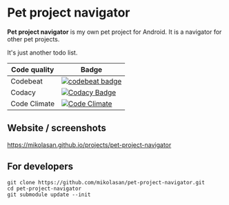 # Pet project navigator

**Pet project navigator** is my own pet project for Android. It is a navigator for other pet projects. 

It's just another todo list.

Code quality | Badge
-------------|------
Codebeat | [![codebeat badge][codebeat_badge_link]][codebeat_link] 
Codacy | [![Codacy Badge][codacy_badge_link]][codacy_link]
Code Climate | [![Code Climate][codeclimate_badge_link]][codeclimate_link]

## Website / screenshots

https://mikolasan.github.io/projects/pet-project-navigator

## For developers

```
git clone https://github.com/mikolasan/pet-project-navigator.git
cd pet-project-navigator
git submodule update --init
```

[codebeat_link]: https://codebeat.co/projects/github-com-mikolasan-pet-project-navigator
[codebeat_badge_link]: https://codebeat.co/badges/bfc58f6b-d11f-4a70-8dba-e002248dd500
[codacy_link]: https://www.codacy.com/app/neupokoev-n/pet-project-navigator?utm_source=github.com&amp;utm_medium=referral&amp;utm_content=mikolasan/pet-project-navigator&amp;utm_campaign=Badge_Grade
[codacy_badge_link]: https://api.codacy.com/project/badge/Grade/0f34ab267ca14b9aba539d4f4221d76d
[codeclimate_link]: https://codeclimate.com/github/mikolasan/pet-project-navigator
[codeclimate_badge_link]: https://codeclimate.com/github/mikolasan/pet-project-navigator/badges/gpa.svg
